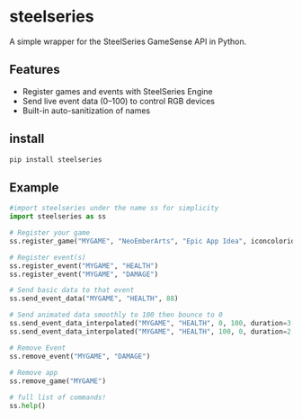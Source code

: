 # steelseries

A simple wrapper for the SteelSeries GameSense API in Python.

## Features

- Register games and events with SteelSeries Engine
- Send live event data (0–100) to control RGB devices
- Built-in auto-sanitization of names

## install

```bash
pip install steelseries
```

## Example

```python
#import steelseries under the name ss for simplicity
import steelseries as ss

# Register your game
ss.register_game("MYGAME", "NeoEmberArts", "Epic App Idea", iconcolorid=1)

# Register event(s)
ss.register_event("MYGAME", "HEALTH")
ss.register_event("MYGAME", "DAMAGE")

# Send basic data to that event
ss.send_event_data("MYGAME", "HEALTH", 88)

# Send animated data smoothly to 100 then bounce to 0
ss.send_event_data_interpolated("MYGAME", "HEALTH", 0, 100, duration=3.0, interval=0.2, easing="ease-out")
ss.send_event_data_interpolated("MYGAME", "HEALTH", 100, 0, duration=2.0, interval=0.01, easing="bounce-out")

# Remove Event
ss.remove_event("MYGAME", "DAMAGE")
          
# Remove app
ss.remove_game("MYGAME")

# full list of commands!
ss.help()
```
